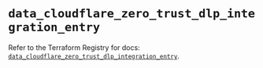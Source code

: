 # `data_cloudflare_zero_trust_dlp_integration_entry`

Refer to the Terraform Registry for docs: [`data_cloudflare_zero_trust_dlp_integration_entry`](https://registry.terraform.io/providers/cloudflare/cloudflare/5.11.0/docs/data-sources/zero_trust_dlp_integration_entry).
